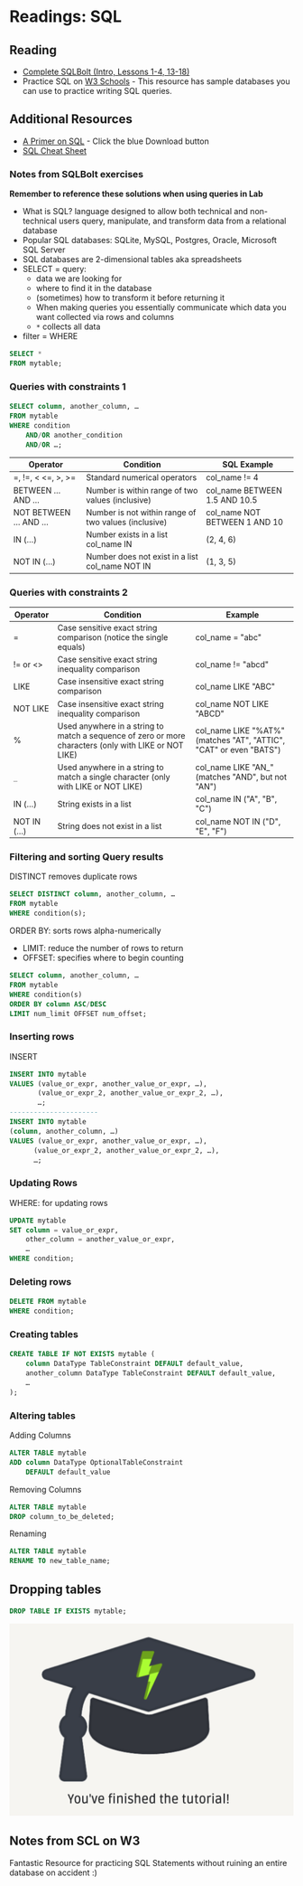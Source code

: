 # Readings: SQL

## Reading

* [Complete SQLBolt (Intro, Lessons 1-4, 13-18)](https://sqlbolt.com/)
* Practice SQL on [W3 Schools](https://www.w3schools.com/sql/trysql.asp?filename=trysql_select_all) - This resource has sample databases you can use to practice writing SQL queries.

## Additional Resources

* [A Primer on SQL](https://openlibra.com/en/book/a-primer-on-sql-3rd-edition) - Click the blue Download button
* [SQL Cheat Sheet](http://www.cheat-sheets.org/sites/sql.su/)

### Notes from SQLBolt exercises

**Remember to reference these solutions when using queries in Lab**

* What is SQL? language designed to allow both technical and non-technical users query, manipulate, and transform data from a relational database
* Popular SQL databases:  SQLite, MySQL, Postgres, Oracle, Microsoft SQL Server
* SQL databases are 2-dimensional tables aka spreadsheets 
* SELECT = query:
  * data we are looking for
  * where to find it in the database
  * (sometimes) how to transform it before returning it
  * When making queries you essentially communicate which data you want collected via rows and columns
  * `*` collects all data
* filter = WHERE

``` SQL
SELECT * 
FROM mytable;
```

### Queries with constraints 1

```SQL
SELECT column, another_column, …
FROM mytable
WHERE condition
    AND/OR another_condition
    AND/OR …;
```

Operator |	Condition |	SQL Example
-----|-----|-----
=, !=, < <=, >, >=	| Standard numerical operators |	col_name != 4
BETWEEN … AND …	| Number is within range of two values (inclusive)	| col_name BETWEEN 1.5 AND 10.5
NOT BETWEEN … AND …	| Number is not within range of two values (inclusive)	| col_name NOT BETWEEN 1 AND 10
IN (…) |	Number exists in a list	col_name IN | (2, 4, 6)
NOT IN (…)|	Number does not exist in a list	col_name NOT IN |(1, 3, 5)

### Queries with constraints 2

Operator |	Condition	|	Example
-----|-----|-----
=	|	Case sensitive exact string comparison (notice the single equals)	|	col_name = "abc"
!= or <>	|	Case sensitive exact string inequality comparison	|	col_name != "abcd"
LIKE	|	Case insensitive exact string comparison	|	col_name LIKE "ABC"
NOT LIKE	|	Case insensitive exact string inequality comparison	|	col_name NOT LIKE "ABCD"
%	|	Used anywhere in a string to match a sequence of zero or more characters (only with LIKE or NOT LIKE)	|	col_name LIKE "%AT%" (matches "AT", "ATTIC", "CAT" or even "BATS")
`_`	| Used anywhere in a string to match a single character (only with LIKE or NOT LIKE) |	col_name LIKE "AN_" (matches "AND", but not "AN")
IN (…)	|	String exists in a list	|	col_name IN ("A", "B", "C")
NOT IN (…)	|	String does not exist in a list	|	col_name NOT IN ("D", "E", "F")

###  Filtering and sorting Query results

DISTINCT removes duplicate rows

```SQL
SELECT DISTINCT column, another_column, …
FROM mytable
WHERE condition(s);
```

ORDER BY: sorts rows alpha-numerically
  * LIMIT: reduce the number of rows to return
  * OFFSET: specifies where to begin counting

```SQL
SELECT column, another_column, …
FROM mytable
WHERE condition(s)
ORDER BY column ASC/DESC
LIMIT num_limit OFFSET num_offset;
```
### Inserting rows

INSERT 

```SQL
INSERT INTO mytable
VALUES (value_or_expr, another_value_or_expr, …),
       (value_or_expr_2, another_value_or_expr_2, …),
       …;
----------------------
INSERT INTO mytable
(column, another_column, …)
VALUES (value_or_expr, another_value_or_expr, …),
      (value_or_expr_2, another_value_or_expr_2, …),
      …;
```

### Updating Rows

WHERE: for updating rows

```SQL
UPDATE mytable
SET column = value_or_expr, 
    other_column = another_value_or_expr, 
    …
WHERE condition;
```
### Deleting rows

```SQL
DELETE FROM mytable
WHERE condition;
```

### Creating tables

```SQL
CREATE TABLE IF NOT EXISTS mytable (
    column DataType TableConstraint DEFAULT default_value,
    another_column DataType TableConstraint DEFAULT default_value,
    …
);
```

### Altering tables

Adding Columns

```SQL
ALTER TABLE mytable
ADD column DataType OptionalTableConstraint 
    DEFAULT default_value
```

Removing Columns
```SQL
ALTER TABLE mytable
DROP column_to_be_deleted;
```

Renaming
```SQL
ALTER TABLE mytable
RENAME TO new_table_name;
```

## Dropping tables

```SQL
DROP TABLE IF EXISTS mytable;
```

![certification of completion](images/img6.png)

## Notes from SCL on W3

Fantastic Resource for practicing SQL Statements without ruining an entire database on accident :)
